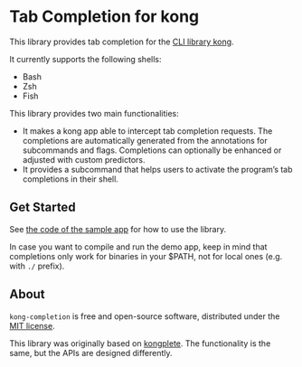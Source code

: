 # Tab Completion for kong

This library provides tab completion for the [CLI library kong](https://github.com/alecthomas/kong).

It currently supports the following shells:

- Bash
- Zsh
- Fish

This library provides two main functionalities:

- It makes a kong app able to intercept tab completion requests. The completions are automatically generated from the annotations for subcommands and flags. Completions can optionally be enhanced or adjusted with custom predictors.
- It provides a subcommand that helps users to activate the program’s tab completions in their shell.

## Get Started

See [the code of the sample app](./example/greet.go) for how to use the library.

In case you want to compile and run the demo app, keep in mind that completions only work for binaries in your $PATH, not for local ones (e.g. with `./` prefix).

## About

`kong-completion` is free and open-source software, distributed under the [MIT license](./LICENSE.txt).

This library was originally based on [kongplete](https://github.com/WillAbides/kongplete). The functionality is the same, but the APIs are designed differently.
